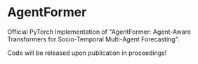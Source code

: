 # AgentFormer
Official PyTorch Implementation of "AgentFormer: Agent-Aware Transformers for Socio-Temporal Multi-Agent Forecasting".

Code will be released upon publication in proceedings!
